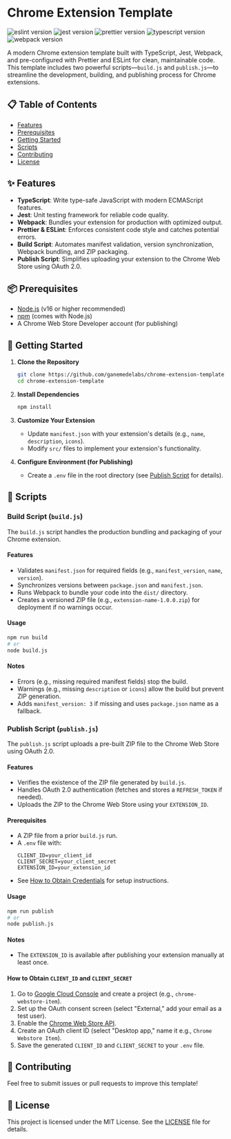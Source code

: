 # Chrome Extension Template

![eslint version](https://img.shields.io/badge/eslint-9.16.0-4B32C3?logo=eslint&logoColor=white)
![jest version](https://img.shields.io/badge/jest-29.7.0-C21325?logo=jest&logoColor=white)
![prettier version](https://img.shields.io/badge/prettier-3.4.1-F7B93E?logo=prettier&logoColor=white)
![typescript version](https://img.shields.io/badge/typescript-5.7.2-3178C6?logo=typescript&logoColor=white)
![webpack version](https://img.shields.io/badge/webpack-5.96.1-8DD6F9?logo=webpack&logoColor=white)

A modern Chrome extension template built with TypeScript, Jest, Webpack, and pre-configured with Prettier and ESLint for clean, maintainable code. This template includes two powerful scripts—`build.js` and `publish.js`—to streamline the development, building, and publishing process for Chrome extensions.

## 📋 Table of Contents

- [Features](#-features)
- [Prerequisites](#-prerequisites)
- [Getting Started](#-getting-started)
- [Scripts](#-scripts)
- [Contributing](#-contributing)
- [License](#-license)

## ✨ Features

- **TypeScript**: Write type-safe JavaScript with modern ECMAScript features.
- **Jest**: Unit testing framework for reliable code quality.
- **Webpack**: Bundles your extension for production with optimized output.
- **Prettier & ESLint**: Enforces consistent code style and catches potential errors.
- **Build Script**: Automates manifest validation, version synchronization, Webpack bundling, and ZIP packaging.
- **Publish Script**: Simplifies uploading your extension to the Chrome Web Store using OAuth 2.0.

## 📦 Prerequisites

- [Node.js](https://nodejs.org/) (v16 or higher recommended)
- [npm](https://www.npmjs.com/) (comes with Node.js)
- A Chrome Web Store Developer account (for publishing)

## 🚀 Getting Started

1. **Clone the Repository**

    ```bash
    git clone https://github.com/ganemedelabs/chrome-extension-template.git
    cd chrome-extension-template
    ```

2. **Install Dependencies**

    ```bash
    npm install
    ```

3. **Customize Your Extension**

    - Update `manifest.json` with your extension's details (e.g., `name`, `description`, `icons`).
    - Modify `src/` files to implement your extension's functionality.

4. **Configure Environment (for Publishing)**
    - Create a `.env` file in the root directory (see [Publish Script](#publish-script) for details).

## 📄 Scripts

### Build Script (`build.js`)

The `build.js` script handles the production bundling and packaging of your Chrome extension.

#### Features

- Validates `manifest.json` for required fields (e.g., `manifest_version`, `name`, `version`).
- Synchronizes versions between `package.json` and `manifest.json`.
- Runs Webpack to bundle your code into the `dist/` directory.
- Creates a versioned ZIP file (e.g., `extension-name-1.0.0.zip`) for deployment if no warnings occur.

#### Usage

```bash
npm run build
# or
node build.js
```

#### Notes

- Errors (e.g., missing required manifest fields) stop the build.
- Warnings (e.g., missing `description` or `icons`) allow the build but prevent ZIP generation.
- Adds `manifest_version: 3` if missing and uses `package.json` name as a fallback.

### Publish Script (`publish.js`)

The `publish.js` script uploads a pre-built ZIP file to the Chrome Web Store using OAuth 2.0.

#### Features

- Verifies the existence of the ZIP file generated by `build.js`.
- Handles OAuth 2.0 authentication (fetches and stores a `REFRESH_TOKEN` if needed).
- Uploads the ZIP to the Chrome Web Store using your `EXTENSION_ID`.

#### Prerequisites

- A ZIP file from a prior `build.js` run.
- A `.env` file with:
    ```env
    CLIENT_ID=your_client_id
    CLIENT_SECRET=your_client_secret
    EXTENSION_ID=your_extension_id
    ```
- See [How to Obtain Credentials](#how-to-obtain-client_id-and-client_secret) for setup instructions.

#### Usage

```bash
npm run publish
# or
node publish.js
```

#### Notes

- The `EXTENSION_ID` is available after publishing your extension manually at least once.

#### How to Obtain `CLIENT_ID` and `CLIENT_SECRET`

1. Go to [Google Cloud Console](https://console.developers.google.com/apis/credentials) and create a project (e.g., `chrome-webstore-item`).
2. Set up the OAuth consent screen (select "External," add your email as a test user).
3. Enable the [Chrome Web Store API](https://console.developers.google.com/apis/library/chromewebstore.googleapis.com).
4. Create an OAuth client ID (select "Desktop app," name it e.g., `Chrome Webstore Item`).
5. Save the generated `CLIENT_ID` and `CLIENT_SECRET` to your `.env` file.

## 🤝 Contributing

Feel free to submit issues or pull requests to improve this template!

## 📜 License

This project is licensed under the MIT License. See the [LICENSE](LICENSE) file for details.

